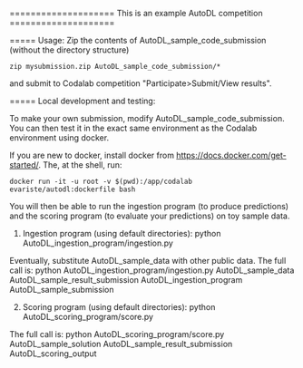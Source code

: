 ==================== This is an example AutoDL competition ====================

===== Usage:
Zip the contents of AutoDL_sample_code_submission (without the directory structure)

	zip mysubmission.zip AutoDL_sample_code_submission/*

and submit to Codalab competition "Participate>Submit/View results".


===== Local development and testing:

To make your own submission, modify AutoDL_sample_code_submission. You can then 
test it in the exact same environment as the Codalab environment using docker.

If you are new to docker, install docker from https://docs.docker.com/get-started/.
The, at the shell, run:

	docker run -it -u root -v $(pwd):/app/codalab evariste/autodl:dockerfile bash

You will then be able to run the ingestion program (to produce predictions) and the
scoring program (to evaluate your predictions) on toy sample data.
1) Ingestion program (using default directories):
	python AutoDL_ingestion_program/ingestion.py
	 
Eventually, substitute AutoDL_sample_data with other public data. The full call is:
	python AutoDL_ingestion_program/ingestion.py AutoDL_sample_data AutoDL_sample_result_submission AutoDL_ingestion_program AutoDL_sample_submission

2) Scoring program (using default directories):
	python AutoDL_scoring_program/score.py

The full call is:
	python AutoDL_scoring_program/score.py AutoDL_sample_solution AutoDL_sample_result_submission AutoDL_scoring_output

